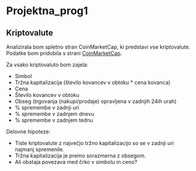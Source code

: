 # Projektna_prog1

## Kriptovalute

Analizirala bom spletno stran CoinMarketCap, ki predstavi vse kriptovalute. Podatke bom pridobila s strani [CoinMarketCap](https://coinmarketcap.com/all/views/all/).

Za vsako kriptovaluto bom zajela:
* Simbol
* Tržna kapitalizacija (število kovancev v obtoku * cena kovanca)
* Cena
* Število kovancev v obtoku
* Obseg (trgovanja (nakupi/prodaje) opravljena v zadnjih 24ih urah)
* % spremembe v zadnji uri
* % spremembe v zadnjem dnevu
* % spremembe v zadnjem tednu

Delovne hipoteze:
* Tiste kriptovalute z največjo tržno kapitalizacijo so se v zadnji uri najmanj spremenile.
* Tržna kapitalizacija je premo sorazmerna z obsegom.
* Ali obstaja povezava med črko v simbolu in ceno?
